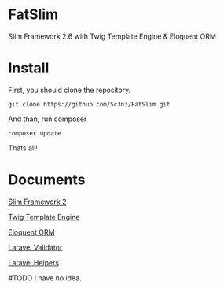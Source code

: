 # FatSlim
Slim Framework 2.6 with Twig Template Engine &amp; Eloquent ORM

# Install
First, you should clone the repository.

```
git clone https://github.com/Sc3n3/FatSlim.git
```

And than, run composer

```
composer update
```

Thats all!

# Documents
[Slim Framework 2](http://docs.slimframework.com)

[Twig Template Engine](http://twig.sensiolabs.org/documentation)

[Eloquent ORM](https://laravel.com/docs/5.3/eloquent)

[Laravel Validator](https://laravel.com/docs/5.2/validation)

[Laravel Helpers](https://laravel.com/docs/5.3/helpers)

#TODO
I have no idea.